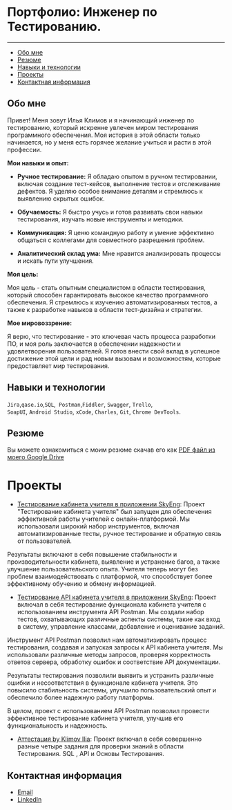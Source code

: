 # Портфолио: Инженер по Тестированию.
_______
- [Обо мне](#Обо-мне)
- [Резюме](#Резюме)
- [Навыки и технологии](#Навыки-и-технологии)
- [Проекты](#Проекты)
- [Контактная информация](#Контактная-информация)
 
  
## Обо мне 


Привет! Меня зовут Илья Климов и я начинающий инженер по тестированию, который искренне увлечен миром тестирования программного обеспечения. Моя история в этой области только начинается, но у меня есть горячее желание учиться и расти в этой профессии.

**Мои навыки и опыт:**

- **Ручное тестирование:** Я обладаю опытом в ручном тестировании, включая создание тест-кейсов, выполнение тестов и отслеживание дефектов. Я уделяю особое внимание деталям и стремлюсь к выявлению скрытых ошибок.

- **Обучаемость:** Я быстро учусь и готов развивать свои навыки тестирования, изучать новые инструменты и методики.

- **Коммуникация:** Я ценю командную работу и умение эффективно общаться с коллегами для совместного разрешения проблем.

- **Аналитический склад ума:** Мне нравится анализировать процессы и искать пути улучшения.

**Моя цель:**

Моя цель - стать опытным специалистом в области тестирования, который способен гарантировать высокое качество программного обеспечения. Я стремлюсь к изучению автоматизированных тестов, а также к разработке навыков в области тест-дизайна и стратегии.

**Мое мировоззрение:**

Я верю, что тестирование - это ключевая часть процесса разработки ПО, и моя роль заключается в обеспечении надежности и удовлетворения пользователей. Я готов внести свой вклад в успешное достижение этой цели и рад новым вызовам и возможностям, которые предоставляет мир тестирования.


## Навыки и технологии
``Jira``,``qase.io``,``SQL``,`` Postman``,``Fiddler``, ``Swagger``, ``Trello``, <br>
``SoapUI``, ``Android Studio``, ``xCode``, ``Charles``, ``Git``, ``Chrome DevTools``.

## Резюме

Вы можете ознакомиться с моим резюме скачав его как [PDF файл из моего Google Drive](https://drive.google.com/file/d/1osB_hw5gAfR_Ym_cWOtdMAWxalMXS_GN/view?usp=drivesdk)

# Проекты
- [Тестирование кабинета учителя в приложении SkyЕng](https://phrygian-condition-be6.notion.site/Sky-ng-8058d76335444be0b8c5daa580af8644?pvs=4): Проект "Тестирование кабинета учителя" был запущен для обеспечения эффективной работы учителей с онлайн-платформой. Мы использовали широкий набор инструментов, включая автоматизированные тесты, ручное тестирование и обратную связь от пользователей.

Результаты включают в себя повышение стабильности и производительности кабинета, выявление и устранение багов, а также улучшение пользовательского опыта. Учителя теперь могут без проблем взаимодействовать с платформой, что способствует более эффективному обучению и обмену информацией.
- [Тестирование API кабинета учителя в приложении SkyЕng](https://phrygian-condition-be6.notion.site/API-Sky-ng-6c7ad6d8dadb453ebcaab07874072625?pvs=4): Проект включал в себя тестирование функционала кабинета учителя с использованием инструмента API Postman. Мы создали набор тестов, охватывающих различные аспекты системы, такие как вход в систему, управление классами, добавление и оценивание заданий.

Инструмент API Postman позволил нам автоматизировать процесс тестирования, создавая и запуская запросы к API кабинета учителя. Мы использовали различные методы запросов, проверяя корректность ответов сервера, обработку ошибок и соответствие API документации.

Результаты тестирования позволили выявить и устранить различные ошибки и несоответствия в функционале кабинета учителя. Это повысило стабильность системы, улучшило пользовательский опыт и обеспечило более надежную работу платформы.

В целом, проект с использованием API Postman позволил провести эффективное тестирование кабинета учителя, улучшив его функциональность и надежность.
- [Аттестация by Klimov Ilia](https://phrygian-condition-be6.notion.site/by-Klimov-Ilia-84cdb38cc10542958ba80cabcb1934de?pvs=4):  Проект включал в себя совершенно разные четыре задания для проверки знаний в области Тестирования. SQL , API и Основы Тестирования.

## Контактная информация
- [Email](Klimov888ily@gmail.com) 
- [LinkedIn](https://www.linkedin.com/in/ilia8klimov/) 
